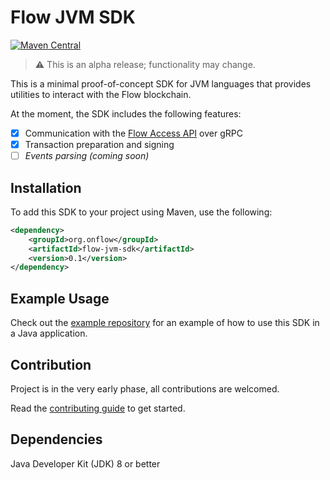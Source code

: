# Flow JVM SDK

[![Maven Central](https://img.shields.io/maven-central/v/org.onflow/flow-jvm-sdk)](https://search.maven.org/search?q=g:org.onflow%20AND%20a:flow-jvm-sdk)

> :warning: This is an alpha release; functionality may change.

This is a minimal proof-of-concept SDK for JVM languages that provides
utilities to interact with the Flow blockchain.

At the moment, the SDK includes the following features:
- [x] Communication with the [Flow Access API](https://docs.onflow.org/access-api) over gRPC 
- [x] Transaction preparation and signing
- [ ] _Events parsing (coming soon)_

## Installation

To add this SDK to your project using Maven, use the following:

```xml
<dependency>
    <groupId>org.onflow</groupId>
    <artifactId>flow-jvm-sdk</artifactId>
    <version>0.1</version>
</dependency>
```

## Example Usage

Check out the [example repository](https://github.com/onflow/flow-java-client-example) for an example
of how to use this SDK in a Java application.

## Contribution

Project is in the very early phase, all contributions are welcomed.

Read the [contributing guide](https://github.com/onflow/flow-jvm-sdk/blob/main/CONTRIBUTING.md) to get started.

## Dependencies

Java Developer Kit (JDK) 8 or better
